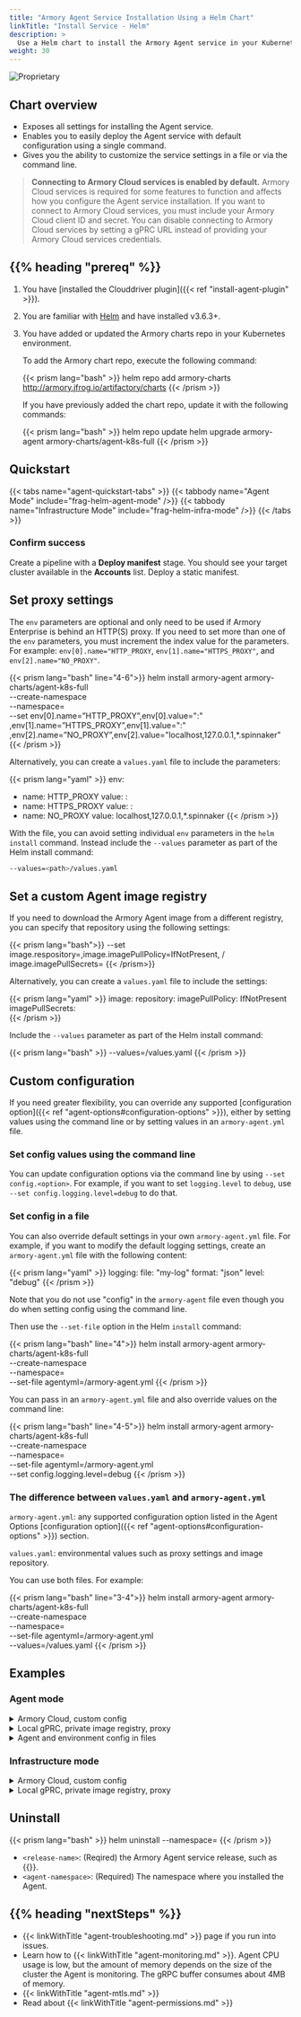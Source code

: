 ```yaml
---
title: "Armory Agent Service Installation Using a Helm Chart"
linkTitle: "Install Service - Helm"
description: >
  Use a Helm chart to install the Armory Agent service in your Kubernetes and Armory Enterprise environments.
weight: 30
---
```

![Proprietary](/images/proprietary.svg)

## Chart overview

- Exposes all settings for installing the Agent service.
- Enables you to easily deploy the Agent service with default configuration using a single command.
- Gives you the ability to customize the service settings in a file or via the command line.

>**Connecting to Armory Cloud services is enabled by default.** Armory Cloud services is required for some features to function and affects how you configure the Agent service installation. If you want to connect to Armory Cloud services, you must include your Armory Cloud client ID and secret. You can disable connecting to Armory Cloud services by setting a gPRC URL instead of providing your Armory Cloud services credentials.


## {{% heading "prereq" %}}

1. You have [installed the Clouddriver plugin]({{< ref "install-agent-plugin" >}}).
1. You are familiar with [Helm](https://helm.sh/) and have installed v3.6.3+.
1. You have added or updated the Armory charts repo in your Kubernetes environment.

   To add the Armory chart repo, execute the following command:

   {{< prism lang="bash" >}}
   helm repo add armory-charts http://armory.jfrog.io/artifactory/charts
   {{< /prism >}}

   If you have previously added the chart repo, update it with the following commands:

   {{< prism lang="bash" >}}
   helm repo update
   helm upgrade armory-agent armory-charts/agent-k8s-full
   {{< /prism >}}


## Quickstart

{{< tabs name="agent-quickstart-tabs" >}}
{{< tabbody name="Agent Mode" include="frag-helm-agent-mode" />}}
{{< tabbody name="Infrastructure Mode" include="frag-helm-infra-mode" />}}
{{< /tabs >}}

### Confirm success

Create a pipeline with a **Deploy manifest** stage. You should see your target cluster available in the **Accounts** list. Deploy a static manifest.

## Set proxy settings

The `env` parameters are optional and only need to be used if Armory Enterprise is behind an HTTP(S) proxy. If you need to set more than one of the `env` parameters, you must increment the index value for the parameters. For example: `env[0].name="HTTP_PROXY`, `env[1].name="HTTPS_PROXY"`, and `env[2].name="NO_PROXY"`.

{{< prism lang="bash" line="4-6">}}
helm install armory-agent armory-charts/agent-k8s-full \
--create-namespace \
--namespace=<agent-namespace> \
--set env[0].name=”HTTP_PROXY”,env[0].value="<hostname>:<port>" \
,env[1].name=”HTTPS_PROXY”,env[1].value="<hostname>:<port>" \
,env[2].name=”NO_PROXY”,env[2].value="localhost,127.0.0.1,*.spinnaker"
{{< /prism >}}

Alternatively, you can create a `values.yaml` file to include the parameters:

{{< prism lang="yaml" >}}
env:
  - name: HTTP_PROXY
    value: <hostname>:<port>
  - name: HTTPS_PROXY
    value: <hostname>:<port>
  - name: NO_PROXY
    value: localhost,127.0.0.1,*.spinnaker
{{< /prism >}}

With the file, you can avoid setting individual `env` parameters in the `helm install` command. Instead include the `--values` parameter as part of the Helm install command:

```bash
--values=<path>/values.yaml
```

## Set a custom Agent image registry

If you need to download the Armory Agent image from a different registry, you can specify that repository using the following settings:

{{< prism lang="bash">}}
--set image.respository=<repo-name>,image.imagePullPolicy=IfNotPresent, /
image.imagePullSecrets=<secret>
{{< /prism>}}

Alternatively, you can create a `values.yaml` file to include the settings:

{{< prism lang="yaml" >}}
image:
  repository: <repo-name>
  imagePullPolicy: IfNotPresent
  imagePullSecrets: <secret>  
{{< /prism >}}

Include the `--values` parameter as part of the Helm install command:

{{< prism lang="bash" >}}
--values=<path>/values.yaml
{{< /prism >}}

## Custom configuration

If you need greater flexibility, you can override any supported [configuration option]({{< ref "agent-options#configuration-options" >}}), either by setting values using the command line or by setting values in an `armory-agent.yml` file.

### Set config values using the command line

You can update configuration options via the command line by using `--set config.<option>`. For example, if you want to set `logging.level` to `debug`, use `--set config.logging.level=debug` to do that.


### Set config in a file

You can also override default settings in your own `armory-agent.yml` file. For example, if you want to modify the default logging settings, create an `armory-agent.yml` file with the following content:

{{< prism lang="yaml" >}}
logging:
  file: "my-log"
  format: "json"
  level: "debug"
{{< /prism >}}

Note that you do not use "config" in the `armory-agent` file even though you do when setting config using the command line.

Then use the `--set-file` option in the Helm `install` command:

{{< prism lang="bash" line="4">}}
helm install armory-agent armory-charts/agent-k8s-full \
--create-namespace \
--namespace=<agent-namespace> \
--set-file agentyml=<path-to>/armory-agent.yml
{{< /prism >}}

You can pass in an `armory-agent.yml` file and also override values on the command line:

{{< prism lang="bash" line="4-5">}}
helm install armory-agent armory-charts/agent-k8s-full \
--create-namespace \
--namespace=<agent-namespace> \
--set-file agentyml=<path-to>/armory-agent.yml \
--set config.logging.level=debug
{{< /prism >}}

### The difference between `values.yaml` and `armory-agent.yml`

`armory-agent.yml`: any supported configuration option listed in the Agent Options [configuration option]({{< ref "agent-options#configuration-options" >}}) section.

`values.yaml`: environmental values such as proxy settings and image repository.

You can use both files. For example:

{{< prism lang="bash" line="3-4">}}
helm install armory-agent armory-charts/agent-k8s-full \
--create-namespace \
--namespace=<agent-namespace> \
--set-file agentyml=<path-to>/armory-agent.yml \
--values=<path-to>/values.yaml
{{< /prism >}}

## Examples

### Agent mode

<details><summary><string>Armory Cloud, custom config</strong></summary>

This example installs the Agent service into the "dev" namespace with a connection to Armory Cloud services and the following custom configuration:
- `debug` logging level
- Increase the Agent request retry attempts to 5
- Increase the time (in milliseconds) to wait between retry attempts to 5000
- Enables Prometheus.

{{< prism lang="bash" >}}
helm install armory-agent armory-charts/agent-k8s-full \
--create-namespace \
--namespace=dev \
--set hub.auth.armory.clientId=clientID123,hub.auth.armory.secret=s3cret \
,config.logging.level=debug,config.kubernetes.retries.maxRetries=5 \
,config.kubernetes.retries.backOffMs=5000,config.prometheus.enabled=true
{{< /prism >}}

The same custom configuration in an `armory-agent.yml` file:

{{< prism lang="yaml" >}}
logging:
  level: "debug"
kubernetes:
  retries:
    maxRetries: 5
    backOffMs: 5000
prometheus:
  enabled: true
{{< /prism >}}

Install the Agent with configuration in a file:

{{< prism lang="bash" >}}
helm install armory-agent armory-charts/agent-k8s-full \
--create-namespace \
--namespace=dev \
--set hub.auth.armory.clientId=clientID123,hub.auth.armory.secret=s3cret
--set-file agentyml=/Users/armory/armory-agent.yml
{{< /prism >}}

</details>

<details><summary><string>Local gPRC, private image registry, proxy</strong></summary>

This example installs the Agent service into the "dev" namespace with a local gPRC endpoint (no Armory Cloud services connection), pulls the image from a private registry, and configures proxy settings.

{{< prism lang="bash" >}}
helm install armory-agent armory-charts/agent-k8s-full \
--create-namespace \
--namespace=dev \
--set config.clouddriver.grpc=spin-clouddriver-grpc:9091 \
,image.repository=private-reg/agent-k8s \
,image.imagePullPolicy=IfNotPresent \
,image.imagePullSecrets=regcred \
,env[0].name=”HTTP_PROXY”,env[0].value="corp.proxy.com:8080" \
,env[1].name=”HTTPS_PROXY”,env[1].value="corp.proxy.com:443" \
,env[2].name=”NO_PROXY”,env[2].value="localhost,127.0.0.1,*.spinnaker"

{{< /prism >}}

The same custom configuration in a `values.yaml` file:

{{< prism lang="yaml" >}}
image:
  repository: private-reg/agent-k8s
  imagePullPolicy: IfNotPresent
  imagePullSecrets: regcred

env:
  - name: HTTP_PROXY
    value: corp.proxy.com:8080
  - name: HTTPS_PROXY
    value: corp.proxy.com:443
  - name: NO_PROXY
    value: localhost,127.0.0.1,*.spinnaker
{{< /prism >}}

Install the Agent with configuration in a file:

{{< prism lang="bash" >}}
helm install armory-agent armory-charts/agent-k8s-full \
--create-namespace \
--namespace=dev \
--values=/Users/armory/values.yaml
--set config.clouddriver.grpc=spin-clouddriver-grpc:9091
{{< /prism >}}

</details>

<details><summary><string>Agent and environment config in files</strong></summary>

This example installs the Agent service into the "dev" namespace with a connection to Armory Cloud services and the following custom Agent configuration:
- `debug` logging level
- Increase the Agent request retry attempts to 5
- Increase the time (in milliseconds) to wait between retry attempts to 5000
- Enables Prometheus.

Agent configuration in an `armory-agent.yml` file:

{{< prism lang="yaml" >}}
logging:
  level: "debug"
kubernetes:
  retries:
    maxRetries: 5
    backOffMs: 5000
prometheus:
  enabled: true
{{< /prism >}}

Additionally, a `values.yaml` file contains custom repository and proxy settings:

{{< prism lang="yaml" >}}
image:
  repository: private-reg/agent-k8s
  imagePullPolicy: IfNotPresent
  imagePullSecrets: regcred

env:
  - name: HTTP_PROXY
    value: corp.proxy.com:8080
  - name: HTTPS_PROXY
    value: corp.proxy.com:443
  - name: NO_PROXY
    value: localhost,127.0.0.1,*.spinnaker
{{< /prism >}}


Install command:

{{< prism lang="bash" >}}
helm install armory-agent armory-charts/agent-k8s-full \
--create-namespace \
--namespace=dev \
--set hub.auth.armory.clientId=clientID123,hub.auth.armory.secret=s3cret
--set-file agentyml=/Users/armory/armory-agent.yml
--vaues=/Users/amory/values.yaml
{{< /prism >}}

</details>

### Infrastructure mode


<details><summary><string>Armory Cloud, custom config</strong></summary>

This example installs the Agent service into the "dev" namespace with a connection to Armory Cloud services and the following custom configuration:
- `debug` logging level
- Increase the Agent request retry attempts to 5
- Increase the time (in milliseconds) to wait between retry attempts to 5000
- Enables Prometheus.

Create the namespace:

{{< prism lang="bash" >}}
kubectl create namespace dev
{{< /prism >}}

Create the secret:

{{< prism lang="bash" >}}
kubectl create secret generic kubeconfig --from-file=/User/armory/.kube/config -n dev
{{< /prism >}}

Install the Agent:

{{< prism lang="bash" >}}
helm install armory-agent armory-charts/agent-k8s-full \
--namespace=dev \
--set hub.auth.armory.clientId=clientID123,hub.auth.armory.secret=s3cret \
,kubeconfigs.account1.file=config \
,kubeconfigs.account1.secret=s3cr3t \
,config.logging.level=debug,config.kubernetes.retries.maxRetries=5 \
,config.kubernetes.retries.backOffMs=5000,config.prometheus.enabled=true
{{< /prism >}}

The same custom configuration in an `armory-agent.yml` file:

{{< prism lang="yaml" >}}
logging:
  level: "debug"
kubernetes:
  retries:
    maxRetries: 5
    backOffMs: 5000
prometheus:
  enabled: true
{{< /prism >}}

Install the Agent with configuration in a file:

{{< prism lang="bash" >}}
helm install armory-agent armory-charts/agent-k8s-full \
--namespace=dev \
--set hub.auth.armory.clientId=clientID123,hub.auth.armory.secret=s3cret \
,kubeconfigs.account1.file=config \
,kubeconfigs.account1.secret=s3cr3t \
--set-file agentyml=/Users/armory/armory-agent.yml
{{< /prism >}}

</details>



<details><summary><string>Local gPRC, private image registry, proxy</strong></summary>

This example installs the Agent service into the "dev" namespace with a local gPRC endpoint (no Armory Cloud services connection), pulls the image from a private registry, and configures proxy settings.

Create the namespace:

{{< prism lang="bash" >}}
kubectl create namespace dev
{{< /prism >}}

Create the secret:

{{< prism lang="bash" >}}
kubectl create secret generic kubeconfig --from-file=/User/armory/.kube/config -n dev
{{< /prism >}}

Install the Agent:

{{< prism lang="bash" >}}
helm install armory-agent armory-charts/agent-k8s-full \
--namespace=dev \
--set config.clouddriver.grpc=spin-clouddriver-grpc:9091 \
,kubeconfigs.account1.file=config \
,kubeconfigs.account1.secret=s3cr3t \
,image.repository=private-reg/agent-k8s \
,image.imagePullPolicy=IfNotPresent \
,image.imagePullSecrets=regcred \
,env[0].name=”HTTP_PROXY”,env[0].value="corp.proxy.com:8080" \
,env[1].name=”HTTPS_PROXY”,env[1].value="corp.proxy.com:443" \
,env[2].name=”NO_PROXY”,env[2].value="localhost,127.0.0.1,*.spinnaker"
{{< /prism >}}

The same custom configuration in a `values.yaml` file:

{{< prism lang="yaml" >}}
image:
  repository: private-reg/agent-k8s
  imagePullPolicy: IfNotPresent
  imagePullSecrets: regcred

env:
  - name: HTTP_PROXY
    value: corp.proxy.com:8080
  - name: HTTPS_PROXY
    value: corp.proxy.com:443
  - name: NO_PROXY
    value: localhost,127.0.0.1,*.spinnaker
{{< /prism >}}

Install the Agent with configuration in a file:

{{< prism lang="bash" >}}
helm install armory-agent armory-charts/agent-k8s-full \
--namespace=dev \
--values=/Users/armory/values.yaml
--set config.clouddriver.grpc=spin-clouddriver-grpc:9091 \
,kubeconfigs.account1.file=config \
,kubeconfigs.account1.secret=s3cr3t
{{< /prism >}}

</details>

## Uninstall

{{< prism lang="bash" >}}
helm uninstall <release-name> --namespace=<agent-namespace>
{{< /prism >}}

- `<release-name>`: (Reqired) the Armory Agent service release, such as {{<param kubesvc-version>}}.
- `<agent-namespace>`: (Required) The namespace where you installed the Agent.

## {{% heading "nextSteps" %}}

* {{< linkWithTitle "agent-troubleshooting.md" >}} page if you run into issues.
* Learn how to {{< linkWithTitle "agent-monitoring.md" >}}. Agent CPU usage is low, but the amount of memory depends on the size of the cluster the Agent is monitoring. The gRPC buffer consumes about 4MB of memory.
* {{< linkWithTitle "agent-mtls.md" >}}
* Read about {{< linkWithTitle "agent-permissions.md" >}}
</br>
</br>